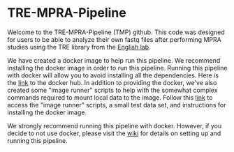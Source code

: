 # TRE-MPRA-Pipeline

Welcome to the TRE-MPRA-Pipeline (TMP) github. This code was designed for users to be able to analyze their own fastq files after performing MPRA studies using the TRE library from the [English lab](https://www.english.biochem.utah.edu/).

We have created a docker image to help run this pipeline. We recommend installing the docker image in order to run this pipeline. Running this pipeline with docker will allow you to avoid installing all the dependencies. Here is the [link](https://hub.docker.com/r/samhimes92/tmp) to the docker hub. In addition to providing the docker, we've also created some "image runner" scripts to help with the somewhat complex commands required to mount local data to the image. Follow this [link](https://github.com/JGEnglishLab/TRE-MPRA-pipeline-docker) to access the "image runner" scripts, a small test data set, and instructions for installing the docker image.

We strongly recommend running this pipeline with docker. However, if you decide to not use docker, please visit the [wiki](https://github.com/JGEnglishLab/TMP/wiki) for details on setting up and running this pipeline.
